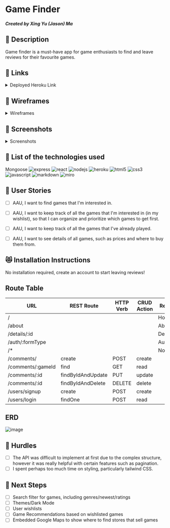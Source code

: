 # Game Finder

##### Created by Xing Yu (Jason) Ma

## :rocket: Description

Game finder is a must-have app for game enthusiasts to find and leave reviews for their favourite games.

## :link: Links

<details>
  <summary>Deployed Heroku Link</summary>
  <a href="https://game-finder1-49fa7b460902.herokuapp.com/">Click here!</a>
</details>

## :pencil: Wireframes

<details>
  <summary>Wireframes</summary>
  <p align="center"><img src="https://media.git.generalassemb.ly/user/51683/files/a1834c06-4e1e-4fcf-bdb7-fd0635cc8e07" width="800"></p>
  <p align="center"><img src="https://media.git.generalassemb.ly/user/51683/files/20b317ed-f7ed-4a65-b3fa-cb4f8f2587aa" width="800"></p>
  <p align="center"><img src="https://media.git.generalassemb.ly/user/51683/files/56179952-5cf5-4ec6-9c98-93cb2e80f570" width="800"></p>
</details>

## :art: Screenshots

<details>
  <summary>Screenshots</summary>
  <p align="center"><img src="https://github.com/Xingyuma39/game-finder/assets/152853230/7a967fed-0406-41c1-8587-dcc07593b602" width="800"></p>
  <p align="center"><img src="https://github.com/Xingyuma39/game-finder/assets/152853230/87f7388d-fb5f-48b0-8da2-9982be875566" width="800"></p>
  <p align="center"><img src="https://github.com/Xingyuma39/game-finder/assets/152853230/2c462374-f267-462d-aa51-de265c49d20d" width="800"></p>
</details>


## :robot: List of the technologies used
Mongoose
![express](https://img.shields.io/badge/Express.js-404D59?style=for-the-badge)
![react](https://img.shields.io/badge/React-20232A?style=for-the-badge&logo=react&logoColor=61DAFB)
![nodejs](https://img.shields.io/badge/Node.js-43853D?style=for-the-badge&logo=node.js&logoColor=white)
![heroku](https://img.shields.io/badge/Heroku-430098?style=for-the-badge&logo=heroku&logoColor=white)
![html5](https://img.shields.io/badge/HTML5-E34F26?style=for-the-badge&logo=html5&logoColor=white)
![css3](https://img.shields.io/badge/CSS3-1572B6?style=for-the-badge&logo=css3&logoColor=white)
![javascript](https://img.shields.io/badge/JavaScript-323330?style=for-the-badge&logo=javascript&logoColor=F7DF1E)
![markdown](https://img.shields.io/badge/Markdown-000000?style=for-the-badge&logo=markdown&logoColor=white)
![miro](https://img.shields.io/badge/Miro-050038?style=for-the-badge&logo=Miro&logoColor=white)


## :100: User Stories
- [ ] AAU, I want to find games that I'm interested in.
- [ ] AAU, I want to keep track of all the games that I'm interested in (in my wishlist), so that I can organize and prioritize which games to get first.
- [ ] AAU, I want to keep track of all the games that I've already played.
- [ ] AAU, I want to see details of all games, such as prices and where to buy them from.


## :heart_eyes_cat: Installation Instructions

No installation required, create an account to start leaving reviews!


## Route Table

|       **URL**     | **REST Route**    | **HTTP Verb** | **CRUD Action** |   **React Routes**  |  **Models**  |
| ----------------- | ----------------- | ------------- | --------------- | ------------------- | ------------ |
| /                 |                   |               |                 | HomePage            |              |
| /about            |                   |               |                 | AboutPage           |              |
| /details/:id      |                   |               |                 | DetailsPage         |              |
| /auth/:formType   |                   |               |                 | AuthFormPage        |              |
| /*                |                   |               |                 | NotFoundPage        |              |
| /comments/        | create            | POST          | create          |                     | comment.js   |
| /comments/:gameId | find              | GET           | read            |                     | comment.js   |
| /comments/:id     | findByIdAndUpdate | PUT           | update          |                     | comment.js   |
| /comments/:id     | findByIdAndDelete | DELETE        | delete          |                     | comment.js   |
| /users/signup     | create            | POST          | create          |                     | user.js      |
| /users/login      | findOne           | POST          | read            |                     | user.js      |

## ERD

![image](https://github.com/Xingyuma39/game-finder/assets/152853230/ceaa62f1-929e-49ab-90c5-5f9e29573fbb)

        
## :triangular_flag_on_post: Hurdles
- [ ] The API was difficult to implement at first due to the complex structure, however it was really helpful with certain features such as pagination.
- [ ] I spent perhaps too much time on styling, particularly tailwind CSS.

## :dart: Next Steps
- [ ] Search filter for games, including genres/newest/ratings
- [ ] Themes/Dark Mode
- [ ] User wishlists
- [ ] Game Recommendations based on wishlisted games
- [ ] Embedded Google Maps to show where to find stores that sell games
